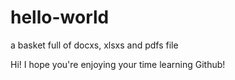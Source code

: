 # hello-world
a basket full of docxs, xlsxs and pdfs file

Hi!
I hope you're enjoying your time learning Github!
